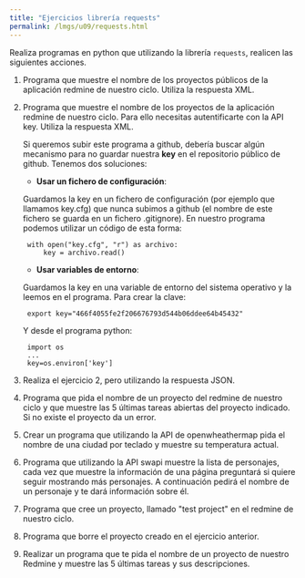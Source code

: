 ```yaml
---
title: "Ejercicios librería requests"
permalink: /lmgs/u09/requests.html
---
```


Realiza programas en python que utilizando la librería `requests`, realicen las siguientes acciones.

1. Programa que muestre el nombre de los proyectos públicos de la aplicación redmine de nuestro ciclo. Utiliza la respuesta XML.

2. Programa que muestre el nombre de los proyectos de la aplicación redmine de nuestro ciclo. Para ello necesitas autentificarte con la API key. Utiliza la respuesta XML. 

	Si queremos subir este programa a github, debería buscar algún mecanismo para no guardar nuestra **key** en el repositorio público de github. Tenemos dos soluciones:

	* **Usar un fichero de configuración**:

	Guardamos la key en un fichero de configuración (por ejemplo que llamamos key.cfg) que nunca subimos a github (el nombre de este fichero se guarda en un fichero .gitignore). En nuestro programa podemos utilizar un código de esta forma:

		with open("key.cfg", "r") as archivo: 
			key = archivo.read() 

	* **Usar variables de entorno**:

	Guardamos la key en una variable de entorno del sistema operativo y la leemos en el programa. Para crear la clave:

		export key="466f4055fe2f206676793d544b06ddee64b45432"

	Y desde el programa python:

		import os
		...
		key=os.environ['key']

3. Realiza el ejercicio 2, pero utilizando la respuesta JSON.

4. Programa que pida el nombre de un proyecto del redmine de nuestro ciclo y que muestre las 5 últimas tareas abiertas del proyecto indicado. Si no existe el proyecto da un error.

5. Crear un programa que utilizando la API de openwheathermap pida el nombre de una ciudad por teclado y muestre su temperatura actual.	

6. Programa que utilizando la API swapi muestre la lista de personajes, cada vez que muestre la información de una página preguntará si quiere seguir mostrando más personajes. A continuación pedirá el nombre de un personaje y te dará información sobre él.

7. Programa que cree un proyecto, llamado "test project" en el redmine de nuestro ciclo.

8. Programa que borre el proyecto creado en el ejercicio anterior.

9. Realizar un programa que te pida el nombre de un proyecto de nuestro Redmine y muestre las 5 últimas tareas y sus descripciones.

